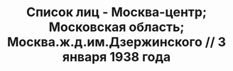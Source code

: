 ---
title: Список лиц - Москва-центр; Московская область; Москва.ж.д.им.Дзержинского //
  3 января 1938 года
description: РГАСПИ, ф.17, т.6, оп.171, дело 414, лист 183
images:
- /disk/pictures/v06/17-171-414-183.jpg
- /disk/pictures/v06/17-171-414-184.jpg
- /disk/pictures/v06/17-171-414-185.jpg
- /disk/pictures/v06/17-171-414-186.jpg
- /disk/pictures/v06/17-171-414-187.jpg
- /disk/pictures/v06/17-171-414-188.jpg
---